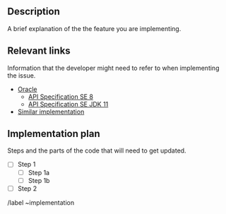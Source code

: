 <!--
Implementation issues are used break-up a large piece of work into small, discrete tasks that can
move independently through the build workflow steps. Once created, an implementation issue is usually 
refined in order to populate and review the implementation plan and weight.
-->

## Description
A brief explanation of the the feature you are implementing.

## Relevant links
Information that the developer might need to refer to when implementing the issue.
- [Oracle](https://docs.oracle.com/en/java/javase/11/)
  - [API Specification SE 8](https://docs.oracle.com/javase/8/docs/api/index.html)
  - [API Specification SE JDK 11](https://docs.oracle.com/en/java/javase/11/docs/api/index.html)
- [Similar implementation](https://www.geeksforgeeks.org/beginning-java-programming-with-hello-world-example/)

## Implementation plan
Steps and the parts of the code that will need to get updated.
- [ ] Step 1
  - [ ] Step 1a
  - [ ] Step 1b
- [ ] Step 2

/label ~implementation
